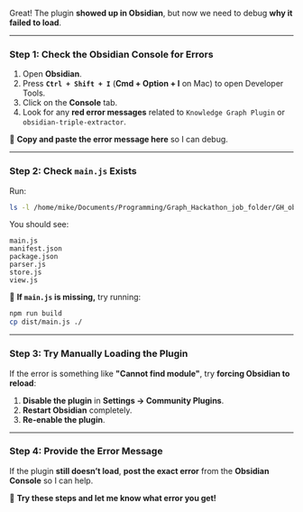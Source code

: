 Great! The plugin **showed up in Obsidian**, but now we need to debug **why it failed to load**.

---

### **Step 1: Check the Obsidian Console for Errors**

1. Open **Obsidian**.
2. Press **`Ctrl + Shift + I`** (**Cmd + Option + I** on Mac) to open Developer Tools.
3. Click on the **Console** tab.
4. Look for any **red error messages** related to `Knowledge Graph Plugin` or `obsidian-triple-extractor`.

🔹 **Copy and paste the error message here** so I can debug.

---

### **Step 2: Check `main.js` Exists**

Run:

```sh
ls -l /home/mike/Documents/Programming/Graph_Hackathon_job_folder/GH_obsidian/.obsidian/plugins/obsidian-triple-extractor/
```

You should see:

```
main.js
manifest.json
package.json
parser.js
store.js
view.js
```

🔹 **If `main.js` is missing,** try running:

```sh
npm run build
cp dist/main.js ./
```

---

### **Step 3: Try Manually Loading the Plugin**

If the error is something like **"Cannot find module"**, try **forcing Obsidian to reload**:

1. **Disable the plugin** in **Settings → Community Plugins**.
2. **Restart Obsidian** completely.
3. **Re-enable the plugin**.

---

### **Step 4: Provide the Error Message**

If the plugin **still doesn’t load**, **post the exact error** from the **Obsidian Console** so I can help.

🚀 **Try these steps and let me know what error you get!**